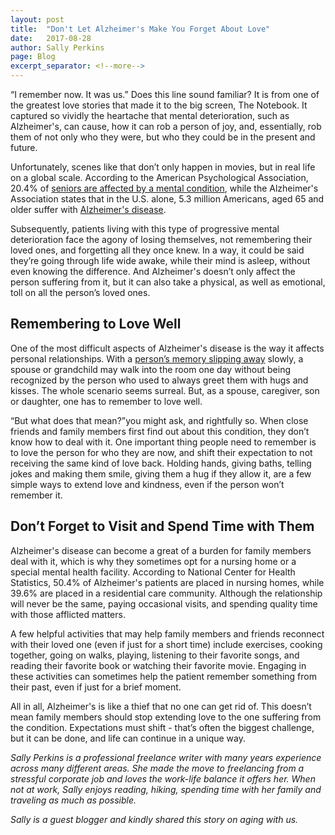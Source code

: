 ```yaml
---
layout: post
title:  "Don't Let Alzheimer's Make You Forget About Love"
date:   2017-08-28
author: Sally Perkins
page: Blog
excerpt_separator: <!--more-->
---
```


“I remember now. It was us.” Does this line sound familiar? It is from one of the greatest love stories that made it to the big screen, The Notebook. It captured so vividly the heartache that mental deterioration, such as Alzheimer's, can cause, how it can rob a person of joy, and, essentially, rob them of not only who they were, but who they could be in the present and future.

Unfortunately, scenes like that don’t only happen in movies, but in real life on a global scale. According to the American Psychological Association, 20.4% of [seniors are affected by a mental condition](https://www.shieldmysenior.com/elderly-mental-health/), while the Alzheimer's Association states that in the U.S. alone, 5.3 million Americans, aged 65 and older suffer with [Alzheimer's disease](https://www.alz.org/national/documents/brochure_basicsofalz_low.pdf).

Subsequently, patients living with this type of progressive mental deterioration face the agony of losing themselves, not remembering their loved ones, and forgetting all they once knew. In a way, it could be said they’re going through life wide awake, while their mind is asleep, without even knowing the difference. And Alzheimer's doesn’t only affect the person suffering from it, but it can also take a physical, as well as emotional, toll on all the person’s loved ones.

## Remembering to Love Well

One of the most difficult aspects of Alzheimer's disease is the way it affects personal relationships. With a [person’s memory slipping away](https://www.interaction-design.org/literature/article/the-properties-of-human-memory-and-their-importance-for-information-visualization) slowly, a spouse or grandchild may walk into the room one day without being recognized by the person who used to always greet them with hugs and kisses. The whole scenario seems surreal. But, as a spouse, caregiver, son or daughter, one has to remember to love well.

“But what does that mean?”you might ask, and rightfully so. When close friends and family members first find out about this condition, they don’t know how to deal with it. One important thing people need to remember is to love the person for who they are now, and shift their expectation to not receiving the same kind of love back. Holding hands, giving baths, telling jokes and making them smile, giving them a hug if they allow it, are a few simple ways to extend love and kindness, even if the person won’t remember it.

## Don’t Forget to Visit and Spend Time with Them

Alzheimer's disease can become a great of a burden for family members deal with it, which is why they sometimes opt for a nursing home or a special mental health facility. According to National Center for Health Statistics, 50.4% of Alzheimer's patients are placed in nursing homes, while 39.6% are placed in a residential care community. Although the relationship will never be the same, paying occasional visits, and spending quality time with those afflicted matters.

A few helpful activities that may help family members and friends reconnect with their loved one (even if just for a short time) include exercises, cooking together, going on walks, playing, listening to their favorite songs, and reading their favorite book or watching their favorite movie. Engaging in these activities can sometimes help the patient remember something from their past, even if just for a brief moment.

All in all, Alzheimer's is like a thief that no one can get rid of. This doesn’t mean family members should stop extending love to the one suffering from the condition. Expectations must shift - that’s often the biggest challenge, but it can be done, and life can continue in a unique way. 

_Sally Perkins is a professional freelance writer with many years experience across many different areas. She made the move to freelancing from a stressful corporate job and loves the work-life balance it offers her. When not at work, Sally enjoys reading, hiking, spending time with her family and traveling as much as possible._

_Sally is a guest blogger and kindly shared this story on aging with us._
